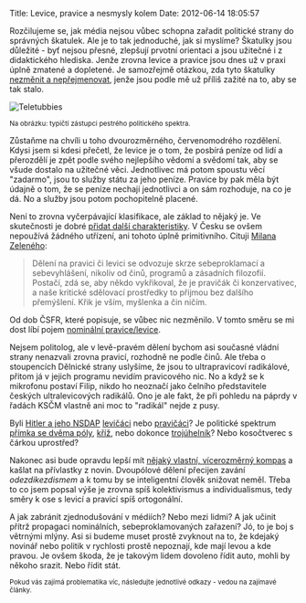 Title: Levice, pravice a nesmysly kolem
Date: 2012-06-14 18:05:57

Rozčilujeme se, jak média nejsou vůbec schopna zařadit politické strany do správných škatulek. Ale je to tak jednoduché, jak si myslíme? Škatulky jsou důležité - byť nejsou přesné, zlepšují prvotní orientaci a jsou užitečné i z didaktického hlediska. Jenže zrovna levice a pravice jsou dnes už v praxi úplně zmatené a dopletené. Je samozřejmě otázkou, zda tyto škatulky [nezměnit a nepřejmenovat](http://www.pehe.cz/zapisnik/2006/pravice-a-levice-matouci-pojmy), jenže jsou podle mě už příliš zažité na to, aby se tak stalo.

![Teletubbies]({filename}/images/teletubbies.jpg)

<small>Na obrázku: typičtí zástupci pestrého politického spektra.</small>

Zůstaňme na chvíli u toho dvourozměrného, červenomodrého rozdělení. Kdysi jsem si kdesi přečetl, že levice je o tom, že posbírá peníze od lidí a přerozdělí je zpět podle svého nejlepšího vědomí a svědomí tak, aby se všude dostalo na užitečné věci. Jednotlivec má potom spoustu věcí "zadarmo", jsou to služby státu za jeho peníze. Pravice by pak měla být údajně o tom, že se peníze nechají jednotlivci a on sám rozhoduje, na co je dá. No a služby jsou potom pochopitelně placené.

Není to zrovna vyčerpávající klasifikace, ale základ to nějaký je. Ve skutečnosti je dobré [přidat další charakteristiky](http://www.darius.cz/ag_nikola/slov_pravi.html). V Česku se ovšem nepoužívá žádného utřízení, ani tohoto úplně primitivního. Cituji [Milana Zeleného](http://www.darius.cz/ag_nikola/slov_pravi.html):

> Dělení na pravici či levici se odvozuje skrze sebeproklamací a sebevyhlášení, nikoliv od činů, programů a zásadních filozofií. Postačí, zdá se, aby někdo vykřikoval, že je pravičák či konzervativec, a naše kritické sdělovací prostředky to přijmou bez dalšího přemýšlení. Křik je vším, myšlenka a čin ničím.

Od dob ČSFR, které popisuje, se vůbec nic nezměnilo. V tomto směru se mi dost líbí pojem [nominální pravice/levice](http://humanaction.cz/nominalni-pravice/).

Nejsem politolog, ale v levě-pravém dělení bychom asi současné vládní strany nenazvali zrovna pravicí, rozhodně ne podle činů. Ale třeba o stoupencích Dělnické strany uslyšíme, že jsou to ultrapravicoví radikálové, přitom já v jejich programu nevidím pravicového nic. No a když se k mikrofonu postaví Filip, nikdo ho neoznačí jako čelního představitele českých ultralevicových radikálů. Ono je ale fakt, že při pohledu na páprdy v řadách KSČM vlastně ani moc to "radikál" nejde z pusy.

Byli [Hitler a jeho NSDAP](http://eportal.parlamentnilisty.cz/Articles/4600-presne-pred-123-lety-se-narodil-pravicovy-diktator-hitler-proc-je-zakazano-oslavovat-jej-kdyz-komunisticke-zrudy-stalin-mao-a-che-jsou-ok-.aspx) [levičáci](http://janpolanecky.blog.idnes.cz/c/234816/Proc-se-socialistum-nehodi-priznat-ze-nacismus-je-levicovy.html) nebo [pravičáci](http://lukasnavratil.blog.idnes.cz/c/235010/Neonaciste-jsou-skutecne-ultrapravici.html)? Je politické spektrum [přímka se dvěma póly](http://frantovo.cz/blog/?q=pojeti-pojmu-levice-pravice), [kříž](http://lukasnavratil.blog.idnes.cz/c/235010/Neonaciste-jsou-skutecne-ultrapravici.html), nebo dokonce [trojúhelník](http://ledwon.blog.idnes.cz/c/235792/Nacizmus-vlevo-nebo-vpravo-Hlavne-co-nejdal-ode-me.html)? Nebo kosočtverec s čárkou uprostřed?

Nakonec asi bude opravdu lepší mít [nějaký vlastní, vícerozměrný kompas](http://liblog.alesuv.net/kompas.php) a kašlat na přívlastky z novin. Dvoupólové dělení přecijen zavání *odezdikezdismem* a k tomu by se inteligentní člověk snižovat neměl. Třeba to co jsem popsal výše je zrovna spíš kolektivismus a individualismus, tedy směry k ose s levicí a pravicí spíš ortogonální.

A jak zabránit zjednodušování v médiích? Nebo mezi lidmi? A jak učinit přítrž propagaci nominálních, sebeproklamovaných zařazení? Jó, to je boj s větrnými mlýny. Asi si budeme muset prostě zvyknout na to, že kdejaký novinář nebo politik v rychlosti prostě nepoznají, kde mají levou a kde pravou. Je ovšem škoda, že je takovým lidem dovoleno řídit auto, mohli by někoho srazit. Nebo řídit stát.

<small>Pokud vás zajímá problematika víc, následujte jednotlivé odkazy - vedou na zajímavé články.</small>

